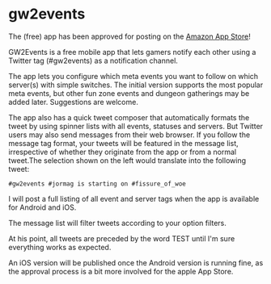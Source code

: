 gw2events
=========

The (free) app has been approved for posting on the [Amazon App Store](http://www.amazon.com/OKeez-GW2Events/dp/B00B53JEX0/)!

GW2Events is a free mobile app that lets gamers notify each other using a Twitter tag (#gw2events) as a notification channel. 

The app lets you configure which meta events you want to follow on which server(s) with simple switches. The initial version supports the most popular meta events, but other fun zone events and dungeon gatherings may be added later. Suggestions are welcome.

The app also has a quick tweet composer that automatically formats the tweet by using spinner lists with all events, statuses and servers. But Twitter users may also send messages from their web browser. If you follow the message tag format, your tweets will be featured in the message list, irrespective of whether they originate from the app or from a normal tweet.The selection shown on the left would translate into the following tweet:

`#gw2events #jormag is starting on #fissure_of_woe`

I will post a full listing of all event and server tags when the app is available for Android and iOS.

The message list will filter tweets according to your option filters. 

At his point, all tweets are preceded by the word TEST until I'm sure everything works as expected. 

An iOS version will be published once the Android version is running fine, as the approval process is a bit more involved for the apple App Store.